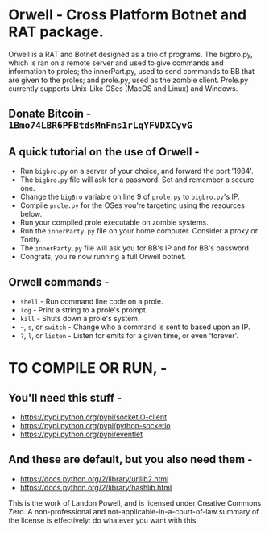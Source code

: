 # Orwell - Cross Platform Botnet and RAT package.

Orwell is a RAT and Botnet designed as a trio of programs. 
The bigbro.py, which is ran on a remote server and used to 
give commands and information to proles; the innerPart.py,
used to send commands to BB that are given to the proles;
and prole.py, used as the zombie client. Prole.py currently
supports Unix-Like OSes (MacOS and Linux) and Windows.

## Donate Bitcoin - `1Bmo74LBR6PFBtdsMnFms1rLqYFVDXCyvG`

## A quick tutorial on the use of Orwell - 
* Run `bigbro.py` on a server of your choice, and forward the port '1984'.
* The `bigbro.py` file will ask for a password. Set and remember a secure one.
* Change the `bigBro` variable on line 9 of `prole.py` to `bigbro.py`'s IP.
* Compile `prole.py` for the OSes you're targeting using the resources below.
* Run your compiled prole executable on zombie systems. 
* Run the `innerParty.py` file on your home computer. Consider a proxy or Torify.
* The `innerParty.py` file will ask you for BB's IP and for BB's password. 
* Congrats, you're now running a full Orwell botnet.

## Orwell commands - 
* `shell`   - Run command line code on a prole.
* `log`     - Print a string to a prole's prompt.
* `kill`    - Shuts down a prole's system.
* `~`, `s`, or `switch` - Change who a command is sent to based upon an IP.
* `?`, `l`, or `listen` - Listen for emits for a given time, or even 'forever'.

# TO COMPILE OR RUN, - 
## You'll need this stuff - 
*    https://pypi.python.org/pypi/socketIO-client
*    https://pypi.python.org/pypi/python-socketio
*    https://pypi.python.org/pypi/eventlet

## And these are default, but you also need them - 
*    https://docs.python.org/2/library/urllib2.html
*    https://docs.python.org/2/library/hashlib.html

This is the work of Landon Powell, and is licensed under 
Creative Commons Zero. A non-professional and 
not-applicable-in-a-court-of-law summary of the license 
is effectively: do whatever you want with this.